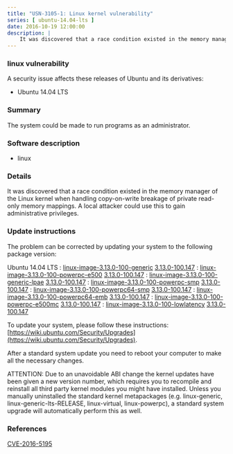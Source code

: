 ```yaml
---
title: "USN-3105-1: Linux kernel vulnerability"
series: [ ubuntu-14.04-lts ]
date: 2016-10-19 12:00:00
description: |
    It was discovered that a race condition existed in the memory manager of the Linux kernel when handling copy-on-write breakage of private read-only memory mappings. A local attacker could use this to gain administrative privileges. 
--- 
```

 
### linux vulnerability

A security issue affects these releases of Ubuntu and its derivatives:

* Ubuntu 14.04 LTS

### Summary

The system could be made to run programs as an administrator. 

### Software description

* linux 

### Details

It was discovered that a race condition existed in the memory manager of the Linux kernel when handling copy-on-write breakage of private read-only memory mappings. A local attacker could use this to gain administrative privileges. 

### Update instructions

The problem can be corrected by updating your system to the following package version:

Ubuntu 14.04 LTS
 : [linux-image-3.13.0-100-generic](https://launchpad.net/ubuntu/+source/linux) <span> [3.13.0-100.147](https://launchpad.net/ubuntu/+source/linux/3.13.0-100.147) </span> 
 : [linux-image-3.13.0-100-powerpc-e500](https://launchpad.net/ubuntu/+source/linux) <span> [3.13.0-100.147](https://launchpad.net/ubuntu/+source/linux/3.13.0-100.147) </span> 
 : [linux-image-3.13.0-100-generic-lpae](https://launchpad.net/ubuntu/+source/linux) <span> [3.13.0-100.147](https://launchpad.net/ubuntu/+source/linux/3.13.0-100.147) </span> 
 : [linux-image-3.13.0-100-powerpc-smp](https://launchpad.net/ubuntu/+source/linux) <span> [3.13.0-100.147](https://launchpad.net/ubuntu/+source/linux/3.13.0-100.147) </span> 
 : [linux-image-3.13.0-100-powerpc64-smp](https://launchpad.net/ubuntu/+source/linux) <span> [3.13.0-100.147](https://launchpad.net/ubuntu/+source/linux/3.13.0-100.147) </span> 
 : [linux-image-3.13.0-100-powerpc64-emb](https://launchpad.net/ubuntu/+source/linux) <span> [3.13.0-100.147](https://launchpad.net/ubuntu/+source/linux/3.13.0-100.147) </span> 
 : [linux-image-3.13.0-100-powerpc-e500mc](https://launchpad.net/ubuntu/+source/linux) <span> [3.13.0-100.147](https://launchpad.net/ubuntu/+source/linux/3.13.0-100.147) </span> 
 : [linux-image-3.13.0-100-lowlatency](https://launchpad.net/ubuntu/+source/linux) <span> [3.13.0-100.147](https://launchpad.net/ubuntu/+source/linux/3.13.0-100.147) </span> 

To update your system, please follow these instructions: [https://wiki.ubuntu.com/Security/Upgrades](https://wiki.ubuntu.com/Security/Upgrades).

After a standard system update you need to reboot your computer to make all the necessary changes.

ATTENTION: Due to an unavoidable ABI change the kernel updates have been given a new version number, which requires you to recompile and reinstall all third party kernel modules you might have installed. Unless you manually uninstalled the standard kernel metapackages (e.g. linux-generic, linux-generic-lts-RELEASE, linux-virtual, linux-powerpc), a standard system upgrade will automatically perform this as well. 

### References

 [CVE-2016-5195](http://people.ubuntu.com/~ubuntu-security/cve/CVE-2016-5195)
 
